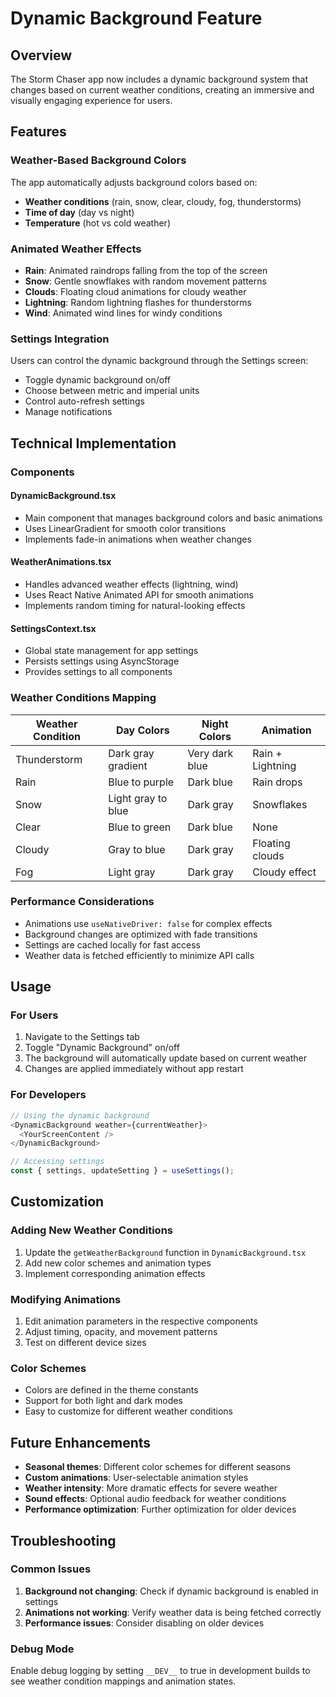 # Dynamic Background Feature

## Overview

The Storm Chaser app now includes a dynamic background system that changes based on current weather conditions, creating an immersive and visually engaging experience for users.

## Features

### Weather-Based Background Colors
The app automatically adjusts background colors based on:
- **Weather conditions** (rain, snow, clear, cloudy, fog, thunderstorms)
- **Time of day** (day vs night)
- **Temperature** (hot vs cold weather)

### Animated Weather Effects
- **Rain**: Animated raindrops falling from the top of the screen
- **Snow**: Gentle snowflakes with random movement patterns
- **Clouds**: Floating cloud animations for cloudy weather
- **Lightning**: Random lightning flashes for thunderstorms
- **Wind**: Animated wind lines for windy conditions

### Settings Integration
Users can control the dynamic background through the Settings screen:
- Toggle dynamic background on/off
- Choose between metric and imperial units
- Control auto-refresh settings
- Manage notifications

## Technical Implementation

### Components

#### DynamicBackground.tsx
- Main component that manages background colors and basic animations
- Uses LinearGradient for smooth color transitions
- Implements fade-in animations when weather changes

#### WeatherAnimations.tsx
- Handles advanced weather effects (lightning, wind)
- Uses React Native Animated API for smooth animations
- Implements random timing for natural-looking effects

#### SettingsContext.tsx
- Global state management for app settings
- Persists settings using AsyncStorage
- Provides settings to all components

### Weather Conditions Mapping

| Weather Condition | Day Colors | Night Colors | Animation |
|------------------|------------|--------------|-----------|
| Thunderstorm | Dark gray gradient | Very dark blue | Rain + Lightning |
| Rain | Blue to purple | Dark blue | Rain drops |
| Snow | Light gray to blue | Dark gray | Snowflakes |
| Clear | Blue to green | Dark blue | None |
| Cloudy | Gray to blue | Dark gray | Floating clouds |
| Fog | Light gray | Dark gray | Cloudy effect |

### Performance Considerations
- Animations use `useNativeDriver: false` for complex effects
- Background changes are optimized with fade transitions
- Settings are cached locally for fast access
- Weather data is fetched efficiently to minimize API calls

## Usage

### For Users
1. Navigate to the Settings tab
2. Toggle "Dynamic Background" on/off
3. The background will automatically update based on current weather
4. Changes are applied immediately without app restart

### For Developers
```typescript
// Using the dynamic background
<DynamicBackground weather={currentWeather}>
  <YourScreenContent />
</DynamicBackground>

// Accessing settings
const { settings, updateSetting } = useSettings();
```

## Customization

### Adding New Weather Conditions
1. Update the `getWeatherBackground` function in `DynamicBackground.tsx`
2. Add new color schemes and animation types
3. Implement corresponding animation effects

### Modifying Animations
1. Edit animation parameters in the respective components
2. Adjust timing, opacity, and movement patterns
3. Test on different device sizes

### Color Schemes
- Colors are defined in the theme constants
- Support for both light and dark modes
- Easy to customize for different weather conditions

## Future Enhancements

- **Seasonal themes**: Different color schemes for different seasons
- **Custom animations**: User-selectable animation styles
- **Weather intensity**: More dramatic effects for severe weather
- **Sound effects**: Optional audio feedback for weather conditions
- **Performance optimization**: Further optimization for older devices

## Troubleshooting

### Common Issues
1. **Background not changing**: Check if dynamic background is enabled in settings
2. **Animations not working**: Verify weather data is being fetched correctly
3. **Performance issues**: Consider disabling on older devices

### Debug Mode
Enable debug logging by setting `__DEV__` to true in development builds to see weather condition mappings and animation states. 